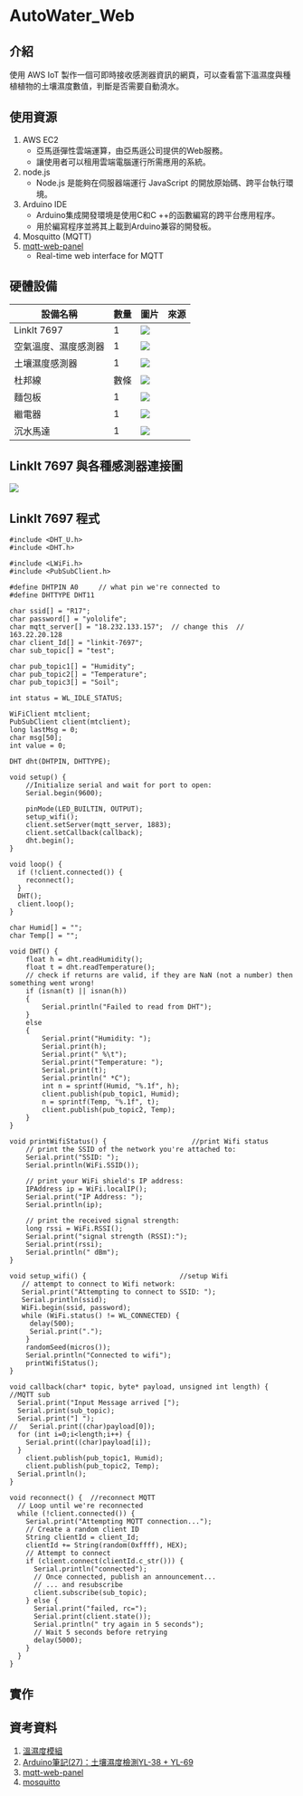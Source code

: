 # AutoWater_Web

## 介紹
使用 AWS IoT 製作一個可即時接收感測器資訊的網頁，可以查看當下溫濕度與種植植物的土壤濕度數值，判斷是否需要自動澆水。
## 使用資源
1. AWS EC2
    * 亞馬遜彈性雲端運算，由亞馬遜公司提供的Web服務。
    * 讓使用者可以租用雲端電腦運行所需應用的系統。
2. node.js
    * Node.js 是能夠在伺服器端運行 JavaScript 的開放原始碼、跨平台執行環境。
3. Arduino IDE
    * Arduino集成開發環境是使用C和C ++的函數編寫的跨平台應用程序。
    * 用於編寫程序並將其上載到Arduino兼容的開發板。
4. Mosquitto (MQTT)
5. [mqtt-web-panel](https://github.com/mingruport/mqtt-web-panel)
    * Real-time web interface for MQTT

## 硬體設備

| 設備名稱 | 數量 | 圖片 | 來源 |
| -------- | -------- | -------- | -------- | 
| LinkIt 7697 | 1 | ![](https://i.imgur.com/Umzsgp6.png) |
| 空氣溫度、濕度感測器 | 1 | ![](https://i.imgur.com/EqUIH8X.png) |
| 土壤濕度感測器 | 1 | ![](https://i.imgur.com/mhnrlHU.png) |
| 杜邦線 | 數條 | ![](https://i.imgur.com/sNIO1kV.png) | 
| 麵包板 | 1 | ![](https://i.imgur.com/Yqd6V5X.png) |
| 繼電器 | 1 | ![](https://i.imgur.com/dQ3HgWv.png) |
| 沉水馬達 | 1 | ![](https://i.imgur.com/F2Pk1LC.png) |

## LinkIt 7697 與各種感測器連接圖
![](https://i.imgur.com/blYWe5p.jpg)

## LinkIt 7697 程式
```
#include <DHT_U.h>
#include <DHT.h>

#include <LWiFi.h>
#include <PubSubClient.h>

#define DHTPIN A0     // what pin we're connected to
#define DHTTYPE DHT11

char ssid[] = "R17";
char password[] = "yololife";
char mqtt_server[] = "18.232.133.157";  // change this  // 163.22.20.128
char client_Id[] = "linkit-7697";
char sub_topic[] = "test";

char pub_topic1[] = "Humidity";
char pub_topic2[] = "Temperature";
char pub_topic3[] = "Soil";

int status = WL_IDLE_STATUS;

WiFiClient mtclient;     
PubSubClient client(mtclient);
long lastMsg = 0;
char msg[50];
int value = 0;

DHT dht(DHTPIN, DHTTYPE);

void setup() {
    //Initialize serial and wait for port to open:
    Serial.begin(9600);
    
    pinMode(LED_BUILTIN, OUTPUT);
    setup_wifi();
    client.setServer(mqtt_server, 1883);
    client.setCallback(callback);
    dht.begin();
}

void loop() {
  if (!client.connected()) {
    reconnect();
  }
  DHT();
  client.loop();
}

char Humid[] = "";
char Temp[] = "";

void DHT() {
    float h = dht.readHumidity();
    float t = dht.readTemperature();
    // check if returns are valid, if they are NaN (not a number) then something went wrong!
    if (isnan(t) || isnan(h)) 
    {
        Serial.println("Failed to read from DHT");
    } 
    else 
    {
        Serial.print("Humidity: "); 
        Serial.print(h);
        Serial.print(" %\t");
        Serial.print("Temperature: "); 
        Serial.print(t);
        Serial.println(" *C");
        int n = sprintf(Humid, "%.1f", h);
        client.publish(pub_topic1, Humid);
        n = sprintf(Temp, "%.1f", t);
        client.publish(pub_topic2, Temp);
    }
}

void printWifiStatus() {                     //print Wifi status
    // print the SSID of the network you're attached to:
    Serial.print("SSID: ");
    Serial.println(WiFi.SSID());

    // print your WiFi shield's IP address:
    IPAddress ip = WiFi.localIP();
    Serial.print("IP Address: ");
    Serial.println(ip);

    // print the received signal strength:
    long rssi = WiFi.RSSI();
    Serial.print("signal strength (RSSI):");
    Serial.print(rssi);
    Serial.println(" dBm");
}

void setup_wifi() {                       //setup Wifi
   // attempt to connect to Wifi network:
   Serial.print("Attempting to connect to SSID: ");
   Serial.println(ssid);
   WiFi.begin(ssid, password);
   while (WiFi.status() != WL_CONNECTED) {
     delay(500);
     Serial.print(".");
    }
    randomSeed(micros());
    Serial.println("Connected to wifi");
    printWifiStatus();
}

void callback(char* topic, byte* payload, unsigned int length) {   //MQTT sub
  Serial.print("Input Message arrived [");
  Serial.print(sub_topic);
  Serial.print("] ");
//   Serial.print((char)payload[0]);
  for (int i=0;i<length;i++) {
    Serial.print((char)payload[i]);
  }
    client.publish(pub_topic1, Humid);
    client.publish(pub_topic2, Temp);
  Serial.println();
}

void reconnect() {  //reconnect MQTT
  // Loop until we're reconnected
  while (!client.connected()) {
    Serial.print("Attempting MQTT connection...");
    // Create a random client ID
    String clientId = client_Id;
    clientId += String(random(0xffff), HEX);
    // Attempt to connect
    if (client.connect(clientId.c_str())) {
      Serial.println("connected");
      // Once connected, publish an announcement...
      // ... and resubscribe
      client.subscribe(sub_topic);
    } else {
      Serial.print("failed, rc=");
      Serial.print(client.state());
      Serial.println(" try again in 5 seconds");
      // Wait 5 seconds before retrying
      delay(5000);
    }
  }
}
```

## 實作

<!--## 分工-->

## 資考資料
1. [溫濕度模組](https://www.taiwaniot.com.tw/product/dht22-%E6%BA%AB%E5%BA%A6%E6%A8%A1%E7%B5%84-%E6%BF%95%E5%BA%A6%E6%A8%A1%E7%B5%84-%E6%BA%AB%E6%BF%95%E5%BA%A6%E6%A8%A1%E7%B5%84-dht22/)
2. [Arduino筆記(27)：土壤濕度檢測YL-38 + YL-69](https://atceiling.blogspot.com/2017/06/arduinoyl-38-yl-69.html)
3. [mqtt-web-panel](https://github.com/mingruport/mqtt-web-panel)
4. [mosquitto](https://mosquitto.org/)
